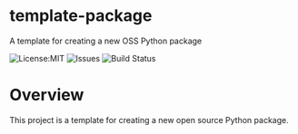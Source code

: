 # template-package
A template for creating a new OSS Python package

![License:MIT](https://img.shields.io/github/license/eolesinski/template-project)
![Issues](https://img.shields.io/github/issues/eolesinski/template-project)
![Build Status](https://github.com/eolesinski/template-project/actions/workflows/build.yml/badge.svg)

# Overview
This project is a template for creating a new open source Python package.
